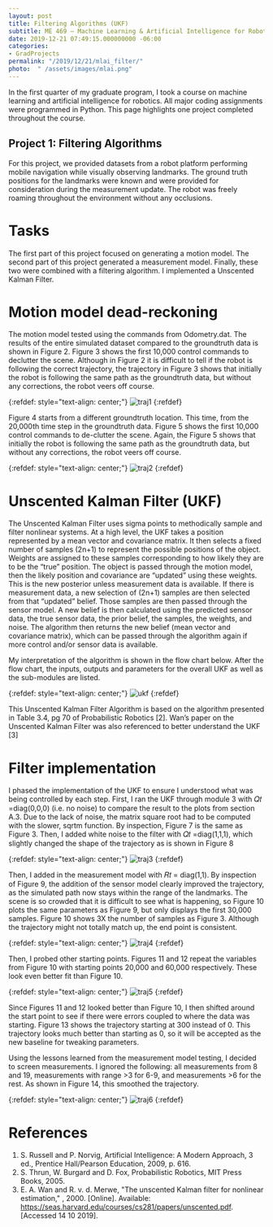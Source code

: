 ```yaml
---
layout: post
title: Filtering Algorithms (UKF)
subtitle: ME 469 – Machine Learning & Artificial Intelligence for Robotics
date: 2019-12-21 07:49:15.000000000 -06:00
categories:
- GradProjects
permalink: "/2019/12/21/mlai_filter/"
photo:  " /assets/images/mlai.png"
---
```


In the first quarter of my graduate program, I took a course on machine learning and artificial intelligence for robotics. All major coding assignments were programmed in Python. This page highlights one project completed throughout the course.

## Project 1: Filtering Algorithms

For this project, we provided datasets from a robot platform performing mobile navigation while visually observing landmarks. The ground truth positions for the landmarks were known and were provided for consideration during the measurement update. The robot was freely roaming throughout the environment without any occlusions.

# Tasks
The first part of this project focused on generating a motion model.
The second part of this project generated a measurement model.
Finally, these two were combined with a filtering algorithm. I implemented a Unscented Kalman Filter.

# Motion model dead-reckoning  

The motion model tested using the commands from Odometry.dat. The results of the entire simulated dataset compared to the groundtruth data is shown in Figure 2. Figure 3 shows the first 10,000 control commands to declutter the scene. Although in Figure 2 it is difficult to tell if the robot is following the correct trajectory, the trajectory in Figure 3 shows that initially the robot is following the same path as the groundtruth data, but without any corrections, the robot veers off course.

{:refdef: style="text-align: center;"}
![traj1]( /assets/images/mlai_hw1_fig1.png)
{:refdef}

Figure 4 starts from a different groundtruth location. This time, from the 20,000th time step in the groundtruth data. Figure 5 shows the first 10,000 control commands to de-clutter the scene. Again, the Figure 5 shows that  initially the robot is following the same path as the groundtruth data, but without any corrections, the robot veers off course.

{:refdef: style="text-align: center;"}
![traj2]( /assets/images/mlai_hw1_fig2.png)
{:refdef}

# Unscented Kalman Filter (UKF)
The Unscented Kalman Filter uses sigma points to methodically sample and filter nonlinear systems. At a high level, the UKF takes a position represented by a mean vector and covariance matrix. It then selects a fixed number of samples (2n+1) to represent the possible positions of the object. Weights are assigned to these samples corresponding to how likely they are to be the “true” position. The object is passed through the motion model, then the likely position and covariance are “updated” using these weights. This is the new posterior unless measurement data is available. If there is measurement data, a new selection of (2n+1) samples are then selected from that “updated” belief. Those samples are then passed through the sensor model. A new belief is then calculated using the predicted sensor data, the true sensor data, the prior belief, the samples, the weights, and noise. The algorithm then returns the new belief (mean vector and covariance matrix), which can be passed through the algorithm again if more control and/or sensor data is available.  

My interpretation of the algorithm is shown in the flow chart below. After the flow chart, the inputs, outputs and parameters for the overall UKF as well as the sub-modules are listed.  

{:refdef: style="text-align: center;"}
![ukf]( /assets/images/ukf.png)
{:refdef}

This Unscented Kalman Filter Algorithm is based on the algorithm presented in Table 3.4, pg 70 of Probabilistic
Robotics [2]. Wan’s paper on the Unscented Kalman Filter was also referenced to better understand the UKF [3]

# Filter implementation
I phased the implementation of the UKF to ensure I understood what was being controlled by each step. First, I ran the UKF through module 3 with 𝑄𝑡 =diag(0,0,0) (i.e. no noise) to compare the result to the plots from section A.3. Due to the lack of noise, the matrix square root had to be computed with the slower, sqrtm function. By inspection, Figure 7 is the same as Figure 3. Then, I added white noise to the filter with 𝑄𝑡 =diag(1,1,1), which slightly changed the shape of the trajectory as is shown in Figure 8

{:refdef: style="text-align: center;"}
![traj3]( /assets/images/mlai_hw1_fig3.png)
{:refdef}


Then, I added in the measurement model with 𝑅𝑡 = diag(1,1). By inspection of Figure 9, the addition of the sensor model clearly improved the trajectory, as the simulated path now stays within the range of the landmarks. The scene is so crowded that it is difficult to see what is happening, so Figure 10 plots the same parameters as Figure 9, but only displays the first 30,000 samples. Figure 10 shows 3X the number of samples as Figure 3. Although the trajectory might not totally match up, the end point is consistent.

{:refdef: style="text-align: center;"}
![traj4]( /assets/images/mlai_hw1_fig4.png)
{:refdef}

Then, I probed other starting points. Figures 11 and 12 repeat the variables from Figure 10 with starting points 20,000 and 60,000 respectively. These look even better fit than Figure 10.

{:refdef: style="text-align: center;"}
![traj5]( /assets/images/mlai_hw1_fig5.png)
{:refdef}

Since Figures 11 and 12 looked better than Figure 10, I then shifted around the start point to see if there were errors coupled to where the data was starting. Figure 13 shows the trajectory starting at 300 instead of 0. This trajectory looks much better than starting as 0, so it will be accepted as the new baseline for tweaking parameters.  

Using the lessons learned from the measurement model testing, I decided to screen measurements. I ignored the following: all measurements from 8 and 19, measurements with range >3 for 6-9, and measurements >6 for the rest. As shown in Figure 14, this smoothed the trajectory.

{:refdef: style="text-align: center;"}
![traj6]( /assets/images/mlai_hw1_fig6.png)
{:refdef}

# References
1.  S. Russell and P. Norvig, Artificial Intelligence: A Modern Approach, 3 ed., Prentice Hall/Pearson
Education, 2009, p. 616.
2.  S. Thrun, W. Burgard and D. Fox, Probabilistic Robotics, MIT Press Books, 2005.  
3.  E. A. Wan and R. v. d. Merwe, "The unscented Kalman filter for nonlinear estimation," , 2000. [Online]. Available: https://seas.harvard.edu/courses/cs281/papers/unscented.pdf. [Accessed 14 10 2019].
